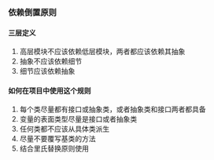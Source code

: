 ### 依赖倒置原则

#### 三层定义
1. 高层模块不应该依赖低层模块，两者都应该依赖其抽象
2. 抽象不应该依赖细节
3. 细节应该依赖抽象

#### 如何在项目中使用这个规则
1. 每个类尽量都有接口或抽象类，或者抽象类和接口两者都具备
2. 变量的表面类型尽量是接口或者抽象类
3. 任何类都不应该从具体类派生
4. 尽量不要覆写基类的方法
5. 结合里氏替换原则使用